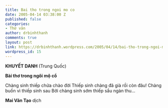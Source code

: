 ```yaml
---
title: Bai tho trong ngoi mo co
date: 2005-04-14 03:38:00 Z
published: false
categories:
- Thơ văn
author: drbinhthanh
comments: true
layout: post
link: https://drbinhthanh.wordpress.com/2005/04/14/bai-tho-trong-ngoi-mo-co/
wordpress_id: 15
---
```


**KHUYẾT DANH** (Trung Quốc)

**Bài thơ trong ngôi mộ cổ**

Chàng sinh thiếp chửa chào đời
Thiếp sinh chàng đã già rồi còn đâu!
Chàng buồn vì thiếp sinh sau
Bởi chàng sinh sớm thiếp sầu ngàn thu…

**Mai Văn Tạo** dịch
